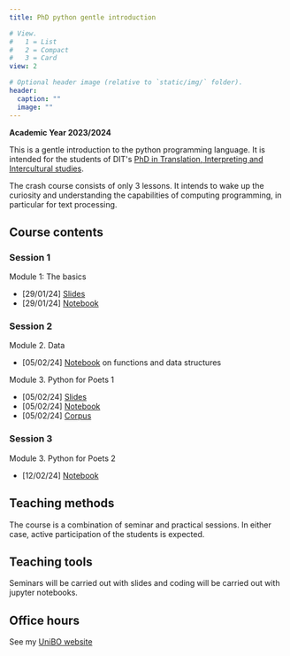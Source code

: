 ```yaml
---
title: PhD python gentle introduction

# View.
#   1 = List
#   2 = Compact
#   3 = Card
view: 2

# Optional header image (relative to `static/img/` folder).
header:
  caption: ""
  image: ""
---
```


**Academic Year 2023/2024**


This is a gentle introduction to the python programming language. It is intended
for the students of DIT's [PhD in Translation, Interpreting and Intercultural 
studies](https://phd.unibo.it/traduzione-interpretazione-interculturalita/en).

The crash course consists of only 3 lessons. It intends to wake up the 
curiosity and understanding the capabilities of computing programming, in 
particular for text processing.  


## Course contents

### Session 1

Module 1: The basics
* \[29/01/24\] [Slides](https://github.com/TinfFoil/dit_learning_python/blob/main/01_the_basics/notes/dit_learning_python_01.pdf)
* \[29/01/24\] [Notebook](https://github.com/TinfFoil/dit_learning_python/blob/main/01_the_basics/code/DIT_python_notebook_1_static.ipynb)

### Session 2

Module 2. Data
* \[05/02/24\] [Notebook](https://github.com/TinfFoil/learning_dit_python/blob/main/02_python_data/02_PythonData_static.ipynb) on functions and data structures

Module 3. Python for Poets 1
* \[05/02/24\] [Slides](https://github.com/TinfFoil/dit_learning_python/blob/main/01_the_basics/notes/02_python_4_poets.pdf)
* \[05/02/24\] [Notebook](https://github.com/TinfFoil/learning_dit_python/blob/main/03_python_4_poets1/02_Python4Poets_1stpart_static.ipynb)
* \[05/02/24\] [Corpus](https://github.com/TinfFoil/learning_dit_python/blob/main/03_python_4_poets1/genesis.txt)


### Session 3

Module 3. Python for Poets 2

* \[12/02/24\] [Notebook](https://github.com/TinfFoil/learning_dit_python/blob/main/04_python_4_poets2/Python4Poets_2ndpart_static.ipynb) 


## Teaching methods

The course is a combination of seminar and practical sessions. In either case, 
active participation of the students is expected. 


<!--## Evaluation {#evaluation}

This lesson is not subject to formal evaluation. Students attending to at least
two out of the three sessions will obtain an extra point in the 
Computer-assisted Translation lesson.-->

## Teaching tools

Seminars will be carried out with slides and coding will be carried out with 
jupyter notebooks.

## Office hours

See my [UniBO website](https://www.unibo.it/sitoweb/a.barron)
